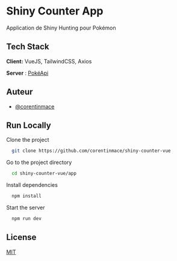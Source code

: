
# Shiny Counter App

Application de Shiny Hunting pour Pokémon


## Tech Stack

**Client:** VueJS, TailwindCSS, Axios

**Server** : [PokéApi](https://pokeapi.co/)



## Auteur 

- [@corentinmace](https://www.github.com/corentinmace)


## Run Locally

Clone the project

```bash
  git clone https://github.com/corentinmace/shiny-counter-vue
```

Go to the project directory

```bash
  cd shiny-counter-vue/app
```

Install dependencies

```bash
  npm install
```

Start the server

```bash
  npm run dev
```


## License

[MIT](https://choosealicense.com/licenses/mit/)
